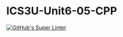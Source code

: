 # ICS3U-Unit6-05-CPP

[![GitHub's Super Linter](https://github.com/Seti-Ngabo/ICS3U-Unit6-05-CPP/workflows/GitHub's%20Super%20Linter/badge.svg)](https://github.com/Seti-Ngabo/ICS3U-Unit6-05-CPP/actions)
